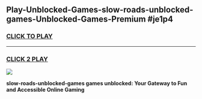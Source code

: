 
## Play-Unblocked-Games-slow-roads-unblocked-games-Unblocked-Games-Premium #je1p4
<h3>
<a href="https://premium.freeplayer.one?title=slow-roads-unblocked-games&ref=12M">CLICK TO PLAY</a></h3>
<hr>

<h3>
<a href="https://premium.freeplayer.one?title=slow-roads-unblocked-games&ref=12M">CLICK 2 PLAY</a>
  
</h3>

<a href="https://premium.freeplayer.one?title=slow-roads-unblocked-games&ref=12M"><img src="https://clearcache.store/games.png"></a>


**slow-roads-unblocked-games games unblocked: Your Gateway to Fun and Accessible Online Gaming**
